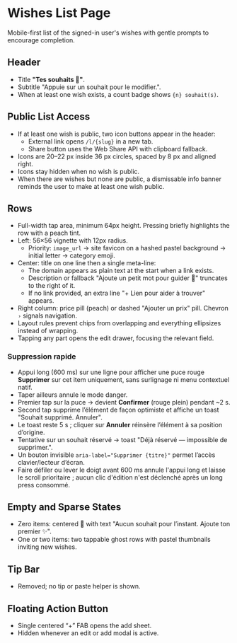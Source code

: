 # Wishes List Page

Mobile-first list of the signed-in user's wishes with gentle prompts to encourage completion.

## Header
- Title **"Tes souhaits 🎁"**.
- Subtitle "Appuie sur un souhait pour le modifier.".
- When at least one wish exists, a count badge shows `{n} souhait(s)`.

## Public List Access
- If at least one wish is public, two icon buttons appear in the header:
  - External link opens `/l/{slug}` in a new tab.
  - Share button uses the Web Share API with clipboard fallback.
- Icons are 20–22 px inside 36 px circles, spaced by 8 px and aligned right.
- Icons stay hidden when no wish is public.
- When there are wishes but none are public, a dismissable info banner reminds the user to make at least one wish public.

## Rows
- Full-width tap area, minimum 64px height. Pressing briefly highlights the row with a peach tint.
- Left: 56×56 vignette with 12px radius.
  - Priority: `image_url` → site favicon on a hashed pastel background → initial letter → category emoji.
- Center: title on one line then a single meta-line:
  - The domain appears as plain text at the start when a link exists.
  - Description or fallback "Ajoute un petit mot pour guider 💌" truncates to the right of it.
  - If no link provided, an extra line "+ Lien pour aider à trouver" appears.
- Right column: price pill (peach) or dashed "Ajouter un prix" pill. Chevron `›` signals navigation.
- Layout rules prevent chips from overlapping and everything ellipsizes instead of wrapping.
- Tapping any part opens the edit drawer, focusing the relevant field.

### Suppression rapide
- Appui long (600 ms) sur une ligne pour afficher une puce rouge **Supprimer** sur cet item uniquement, sans surlignage ni menu contextuel natif.
- Taper ailleurs annule le mode danger.
- Premier tap sur la puce → devient **Confirmer** (rouge plein) pendant ~2 s.
- Second tap supprime l’élément de façon optimiste et affiche un toast "Souhait supprimé. Annuler".
- Le toast reste 5 s ; cliquer sur **Annuler** réinsère l’élément à sa position d’origine.
- Tentative sur un souhait réservé → toast "Déjà réservé — impossible de supprimer.".
- Un bouton invisible `aria-label="Supprimer {titre}"` permet l’accès clavier/lecteur d’écran.
- Faire défiler ou lever le doigt avant 600 ms annule l'appui long et laisse le scroll prioritaire ; aucun clic d'édition n'est déclenché après un long press consommé.

## Empty and Sparse States
- Zero items: centered 🎁 with text "Aucun souhait pour l’instant. Ajoute ton premier ✨".
- One or two items: two tappable ghost rows with pastel thumbnails inviting new wishes.

## Tip Bar
- Removed; no tip or paste helper is shown.

## Floating Action Button
- Single centered “+” FAB opens the add sheet.
- Hidden whenever an edit or add modal is active.
